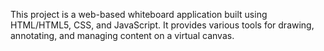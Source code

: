 This project is a web-based whiteboard application built using HTML/HTML5, CSS, and JavaScript.
It provides various tools for drawing, annotating, and managing content on a virtual canvas.
